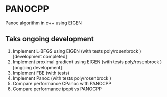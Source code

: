  # PANOCPP
Panoc algorithm in c++ using EIGEN

## Taks ongoing development

1. Implement L-BFGS using EIGEN (with tests poly/rosenbrock ) [development completed]
2. Implement proximal gradient using EIGEN (with tests poly/rosenbrock ) [ongoing development]
3. Implement FBE (with tests)
4. Implement Panoc (with tests poly/rosenbrock )
5. Compare performance CPanoc with PANOCPP
6. Compare performance ipopt vs PANOCPP
